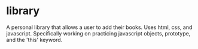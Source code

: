 # library
A personal library that allows a user to add their books. Uses html, css, and javascript. Specifically working on practicing javascript objects, prototype, and the 'this' keyword.
